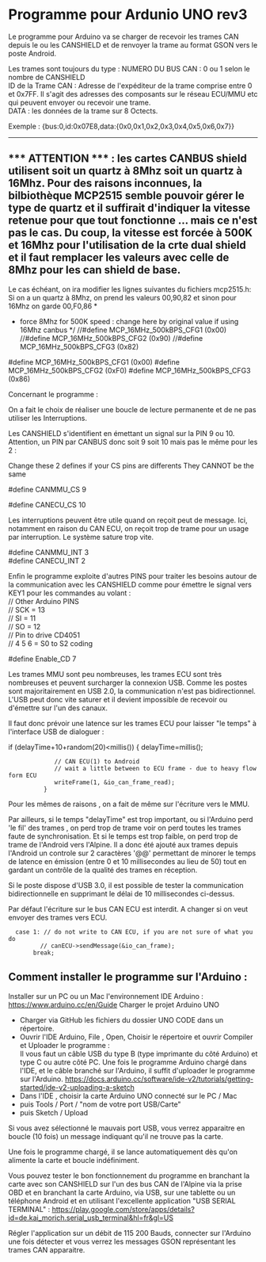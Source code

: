 # Programme pour Ardunio UNO rev3

Le programme pour Arduino va se charger de recevoir les trames CAN depuis le ou les CANSHIELD et de renvoyer la trame au format GSON vers le poste Android.

Les trames sont toujours du type :
NUMERO DU BUS CAN : 0 ou 1 selon le nombre de CANSHIELD  
ID de la Trame CAN : Adresse de l'expéditeur de la trame comprise entre 0 et 0x7FF. Il s'agit des adresses des composants sur le réseau ECU/MMU etc qui peuvent envoyer ou recevoir une trame.  
DATA : les données de la trame sur 8 Octects.  

Exemple : {bus:0,id:0x07E8,data:{0x0,0x1,0x2,0x3,0x4,0x5,0x6,0x7}}  

-----------------------------------------------------------------------
*** ATTENTION *** : les cartes CANBUS shield utilisent soit un quartz à 8Mhz soit un quartz à 16Mhz. Pour des raisons inconnues, la bilbiothèque MCP2515 semble pouvoir gérer le type de quartz et il suffirait d'indiquer la vitesse retenue pour que tout fonctionne ... mais ce n'est pas le cas. Du coup, la vitesse est forcée à 500K et 16Mhz pour l'utilisation de la crte dual shield et il faut remplacer les valeurs avec celle  de 8Mhz pour les can shield de base.
-----------------------------------------------------------------------

Le cas échéant, on ira modifier les lignes suivantes du fichiers mcp2515.h:
Si on a un quartz à 8Mhz, on prend les valeurs 00,90,82 et sinon pour 16Mhz on garde 00,F0,86
*
 * force 8Mhz for 500K speed : change here by original value if using 16Mhz canbus
 */
//#define MCP_16MHz_500kBPS_CFG1 (0x00)
//#define MCP_16MHz_500kBPS_CFG2 (0x90)
//#define MCP_16MHz_500kBPS_CFG3 (0x82)

#define MCP_16MHz_500kBPS_CFG1 (0x00)
#define MCP_16MHz_500kBPS_CFG2 (0xF0)
#define MCP_16MHz_500kBPS_CFG3 (0x86)

Concernant le programme : 

On a fait le choix de réaliser une boucle de lecture permanente et de ne pas utiliser les Interruptions. 

Les CANSHIELD s'identifient en émettant un signal sur la PIN 9 ou 10. 
Attention, un PIN par CANBUS donc soit 9 soit 10 mais pas le même pour les 2 : 

Change these 2 defines if your CS pins are differents 
They CANNOT be the same 

#define CANMMU_CS 9 

#define CANECU_CS 10 

Les interruptions peuvent être utile quand on reçoit peut de message. Ici, notamment en raison du CAN ECU, on reçoit trop de trame pour un usage par interruption. Le système sature trop vite.  

#define CANMMU_INT 3  
#define CANECU_INT 2  

Enfin le programme exploite d'autres PINS pour traiter les besoins autour de la communication avec les CANSHIELD comme pour émettre le signal vers KEY1 pour les commandes au volant :  
// Other Arduino PINS  
// SCK = 13  
// SI = 11  
// SO = 12  
// Pin to drive CD4051  
// 4 5 6 = S0 to S2 coding  


#define Enable_CD 7  

Les trames MMU sont peu nombreuses, les trames ECU sont très nombreuses et peuvent surcharger la connexion USB.
Comme les postes sont majoritairement en USB 2.0, la communication n'est pas bidirectionnel. L'USB peut donc vite saturer et il devient impossible de recevoir ou d'émettre sur l'un des canaux. 

Il faut donc prévoir une latence sur les trames ECU pour laisser "le temps" à l'interface USB de dialoguer :  

  if (delayTime+10+random(20)<millis())
              {
                delayTime=millis();                                  

                 // CAN ECU(1) to Android 
                 // wait a little between to ECU frame - due to heavy flow form ECU
                 writeFrame(1, &io_can_frame_read);
              }
  Pour les mêmes de raisons , on a fait de même sur l'écriture vers le MMU.            
              
  Par ailleurs, si le temps "delayTime" est trop important, ou si l'Arduino perd 'le fil' des trames , on perd trop de trame voir on perd toutes les trames faute de synchronisation. Et si le temps est trop faible, on perd trop de trame de l'Android vers l'Alpine. Il a donc été ajouté aux trames depuis l'Android un controle sur 2 caractères '@@' permettant de minorer le temps de latence en émission (entre 0 et 10 millisecondes au lieu de 50) tout en gardant un contrôle de la qualité des trames en réception.            

Si le poste dispose d'USB 3.0, il est possible de tester la communication bidirectionnelle en supprimant le délai de 10 millisecondes ci-dessus.

Par défaut l'écriture sur le bus CAN ECU est interdit. A changer si on veut envoyer des trames vers ECU.

      case 1: // do not write to CAN ECU, if you are not sure of what you do
             // canECU->sendMessage(&io_can_frame);
           break;



## Comment installer le programme sur l'Arduino :  
Installer sur un PC ou un Mac l'environnement IDE Arduino : https://www.arduino.cc/en/Guide
Charger le projet Arduino UNO
* Charger via GitHub les fichiers du dossier UNO CODE dans un répertoire.  
* Ouvrir l'IDE Arduino, File , Open, Choisir le répertoire et ouvrir
Compiler et Uploader le programme :  
Il vous faut un câble USB du type B (type imprimante du côté Arduino) et type C ou autre côté PC.
Une fois le programme Arduino chargé dans l'IDE, et le câble branché sur l'Arduino, il suffit d'uploader le programme sur l'Arduino.
https://docs.arduino.cc/software/ide-v2/tutorials/getting-started/ide-v2-uploading-a-sketch  
* Dans l'IDE , choisir la carte Arduino UNO connecté sur le PC / Mac
* puis Tools / Port / "nom de votre port USB/Carte"
* puis Sketch / Upload

Si vous avez sélectionné le mauvais port USB, vous verrez apparaitre en boucle (10 fois) un message indiquant qu'il ne trouve pas la carte.

Une fois le programme chargé, il se lance automatiquement dès qu'on alimente la carte et boucle indéfiniment.

Vous pouvez tester le bon fonctionnement du programme en branchant la carte avec son CANSHIELD sur l'un des bus CAN de l'Alpine via la prise OBD et en branchant la carte Arduino, via USB, sur une tablette ou un téléphone Android et en utilisant l'excellente application "USB SERIAL TERMINAL" : 
https://play.google.com/store/apps/details?id=de.kai_morich.serial_usb_terminal&hl=fr&gl=US

Régler l'application sur un débit de 115 200 Bauds, connecter sur l'Arduino une fois détecter et vous verrez les messages GSON représentant les trames CAN apparaitre.




